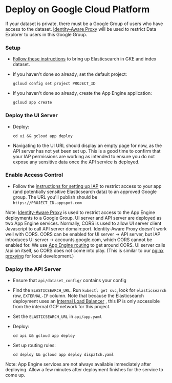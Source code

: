 # Deploy on Google Cloud Platform

If your dataset is private, there must be a Google Group of users who have
access to the dataset. [Identity-Aware Proxy](https://cloud.google.com/iap/docs/)
will be used to restrict Data Explorer to users in this Google Group.

### Setup

* [Follow these instructions](https://github.com/DataBiosphere/data-explorer-indexers/tree/master/bigquery/deploy)
to bring up Elasticsearch in GKE and index dataset.

* If you haven't done so already, set the default project:

  `gcloud config set project PROJECT_ID`

* If you haven't done so already, create the App Engine application:

  `gcloud app create`

### Deploy the UI Server

* Deploy:

  `cd ui && gcloud app deploy`

* Navigating to the UI URL should display an empty page for now, as the API
server has not yet been set up. This is a good time to confirm that your IAP
permissions are working as intended to ensure you do not expose any sensitive
data once the API service is deployed.

### Enable Access Control

* Follow the [instructions for setting up IAP](https://cloud.google.com/iap/docs/app-engine-quickstart#enabling_iap)
to restrict access to your app (and potentially sensitive Elasticsearch data)
to an approved Google group. The URL you'll publish should be
`https://PROJECT_ID.appspot.com`

Note: [Identity-Aware Proxy](https://cloud.google.com/iap/docs/) is used to
restrict access to the App Engine deployments to a Google Group. UI server and
API server are deployed as two App Engine services. Normally, CORS is used to
allow UI server client Javascript to call API server domain:port.
Identity-Aware Proxy doesn't work well with CORS. CORS can be enabled for UI
server -> API server, but IAP introduces UI server -> accounts.google.com,
which CORS cannot be enabled for. We use [App Engine routing](https://cloud.google.com/appengine/docs/standard/python/how-requests-are-routed#routing_with_a_dispatch_file)
to get around CORS. UI server calls /api on itself, so CORS does not come into
play. (This is similar to our [nginx proxying](https://github.com/DataBiosphere/data-explorer/blob/master/nginx.conf)
for local development.)

### Deploy the API Server

* Ensure that `api/dataset_config/` contains your config

* Find the `ELASTICSEARCH_URL`. Run `kubectl get svc`, look for `elasticsearch`
row, `EXTERNAL-IP` column. Note that because the Elasticsearch deployment uses
an [Internal Load Balancer](https://cloud.google.com/kubernetes-engine/docs/how-to/internal-load-balancing)
, this IP is only accessible from the internal GCP network for this project.

* Set the `ELASTICSEARCH_URL` in `api/app.yaml`

* Deploy:

  `cd api && gcloud app deploy`

* Set up routing rules:

  `cd deploy && gcloud app deploy dispatch.yaml`

Note: App Engine services are not always available immediately after deploying.
Allow a few minutes after deployment finishes for the service to come up.
